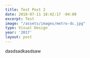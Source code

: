 ```yaml
---
title: Test Post 2
date: 2018-07-11 18:42:17 -04:00
excerpt: Test
image: "/assets/images/metro-dc.jpg"
type: Visual Design
year: '2017'
layout: post
---
```


dasdsadkasdsaw
